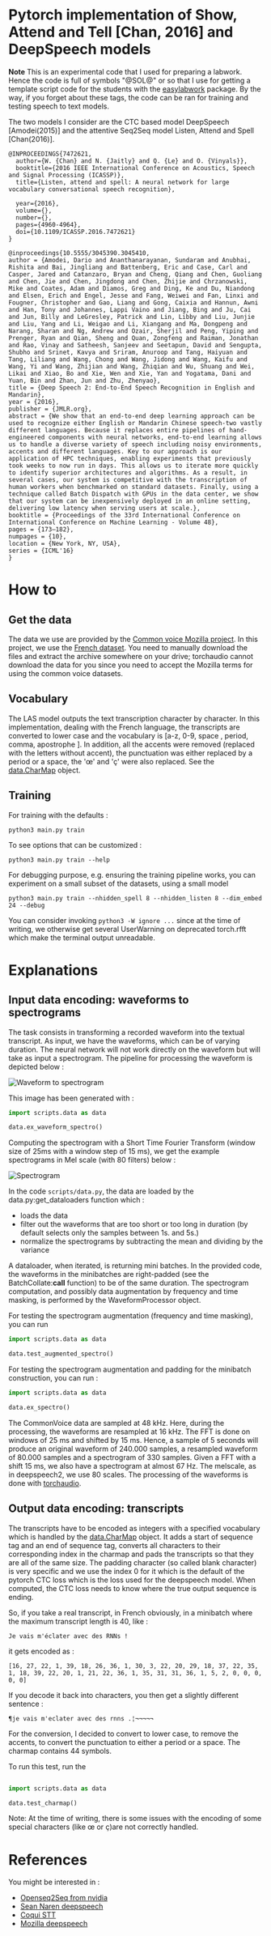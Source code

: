 # Pytorch implementation of Show, Attend and Tell \[Chan, 2016\] and DeepSpeech models

**Note** This is an experimental code that I used for preparing a labwork. Hence the code is full of symbols "@SOL@" or so that I use for getting a template script code for the students with the [easylabwork](https://github.com/jeremyfix/easylabwork) package. By the way, if you forget about these tags, the code can be ran for training and testing speech to text models.

The two models I consider are the CTC based model DeepSpeech [Amodei(2015)] and the attentive Seq2Seq model Listen, Attend and Spell [Chan(2016)].

```
@INPROCEEDINGS{7472621,
  author={W. {Chan} and N. {Jaitly} and Q. {Le} and O. {Vinyals}},
  booktitle={2016 IEEE International Conference on Acoustics, Speech and Signal Processing (ICASSP)}, 
  title={Listen, attend and spell: A neural network for large vocabulary conversational speech recognition}, 

  year={2016},
  volume={},
  number={},
  pages={4960-4964},
  doi={10.1109/ICASSP.2016.7472621}
}

@inproceedings{10.5555/3045390.3045410,
author = {Amodei, Dario and Ananthanarayanan, Sundaram and Anubhai, Rishita and Bai, Jingliang and Battenberg, Eric and Case, Carl and Casper, Jared and Catanzaro, Bryan and Cheng, Qiang and Chen, Guoliang and Chen, Jie and Chen, Jingdong and Chen, Zhijie and Chrzanowski, Mike and Coates, Adam and Diamos, Greg and Ding, Ke and Du, Niandong and Elsen, Erich and Engel, Jesse and Fang, Weiwei and Fan, Linxi and Fougner, Christopher and Gao, Liang and Gong, Caixia and Hannun, Awni and Han, Tony and Johannes, Lappi Vaino and Jiang, Bing and Ju, Cai and Jun, Billy and LeGresley, Patrick and Lin, Libby and Liu, Junjie and Liu, Yang and Li, Weigao and Li, Xiangang and Ma, Dongpeng and Narang, Sharan and Ng, Andrew and Ozair, Sherjil and Peng, Yiping and Prenger, Ryan and Qian, Sheng and Quan, Zongfeng and Raiman, Jonathan and Rao, Vinay and Satheesh, Sanjeev and Seetapun, David and Sengupta, Shubho and Srinet, Kavya and Sriram, Anuroop and Tang, Haiyuan and Tang, Liliang and Wang, Chong and Wang, Jidong and Wang, Kaifu and Wang, Yi and Wang, Zhijian and Wang, Zhiqian and Wu, Shuang and Wei, Likai and Xiao, Bo and Xie, Wen and Xie, Yan and Yogatama, Dani and Yuan, Bin and Zhan, Jun and Zhu, Zhenyao},
title = {Deep Speech 2: End-to-End Speech Recognition in English and Mandarin},
year = {2016},
publisher = {JMLR.org},
abstract = {We show that an end-to-end deep learning approach can be used to recognize either English or Mandarin Chinese speech-two vastly different languages. Because it replaces entire pipelines of hand-engineered components with neural networks, end-to-end learning allows us to handle a diverse variety of speech including noisy environments, accents and different languages. Key to our approach is our application of HPC techniques, enabling experiments that previously took weeks to now run in days. This allows us to iterate more quickly to identify superior architectures and algorithms. As a result, in several cases, our system is competitive with the transcription of human workers when benchmarked on standard datasets. Finally, using a technique called Batch Dispatch with GPUs in the data center, we show that our system can be inexpensively deployed in an online setting, delivering low latency when serving users at scale.},
booktitle = {Proceedings of the 33rd International Conference on International Conference on Machine Learning - Volume 48},
pages = {173–182},
numpages = {10},
location = {New York, NY, USA},
series = {ICML'16}
}

```

# How to

## Get the data

The data we use are provided by the [Common voice Mozilla project](https://commonvoice.mozilla.org/en). In this project, we use the [French dataset](https://commonvoice.mozilla.org/en/datasets). You need to manually download the files and extract the archive somewhere on your drive; torchaudio cannot download the data for you since you need to accept the Mozilla terms for using the common voice datasets.


## Vocabulary

The LAS model outputs the text transcription character by character. In this implementation, dealing with the French language, the transcripts are converted to lower case and the vocabulary is [a-z, 0-9, space , period, comma, apostrophe ]. In addition, all the accents were removed (replaced with the letters without accent), the punctuation was either replaced by a period or a space, the 'œ' and 'ç' were also replaced. See the [data.CharMap](https://github.com/jeremyfix/listen-attend-and-spell/blob/05dc9aa60055b318625e40cec8141fa1fa69054c/data.py#L37) object. 


## Training

For training with the defaults :

```
python3 main.py train
```

To see options that can be customized : 

```
python3 main.py train --help
```

For debugging purpose, e.g. ensuring the training pipeline works, you can experiment on a small subset of the datasets, using a small model

```
python3 main.py train --nhidden_spell 8 --nhidden_listen 8 --dim_embed 24 --debug
```

You can consider invoking `python3 -W ignore ...` since at the time of writing, we otherwise get several UserWarning on deprecated torch.rfft which make the terminal output unreadable.

# Explanations

## Input data encoding: waveforms to spectrograms

The task consists in transforming a recorded waveform into the textual transcript. As input, we have the waveforms, which can be of varying duration. The neural network will not work directly on the waveform but will take as input a spectrogram. The pipeline for processing the waveform is depicted below :

![Waveform to spectrogram](https://raw.githubusercontent.com/jeremyfix/listen-attend-and-spell/main/figs/waveform_to_spectro.png)

This image has been generated with :

```python
import scripts.data as data

data.ex_waveform_spectro()
```

Computing the spectrogram with a Short Time Fourier Transform (window size of 25ms with a window step of 15 ms), we get the example spectrograms in Mel scale (with 80 filters) below :

![Spectrogram](https://raw.githubusercontent.com/jeremyfix/listen-attend-and-spell/main/figs/spectro.png)

In the code `scripts/data.py`, the data are loaded by the data.py:get_dataloaders function which :

- loads the data
- filter out the waveforms that are too short or too long in duration (by default selects only the samples between 1s. and 5s.)
- normalize the spectrograms by subtracting the mean and dividing by the variance 

A dataloader, when iterated, is returning mini batches. In the provided code, the waveforms in the minibatches are right-padded (see the BatchCollate:__call__ function) to be of the same duration. The spectrogram computation, and possibly data augmentation by frequency and time masking, is performed by the WaveformProcessor object. 

For testing the spectrogram augmentation (frequency and time masking), you can run

```python
import scripts.data as data

data.test_augmented_spectro()
```

For testing the spectrogram augmentation and padding for the minibatch construction, you can run :

```python
import scripts.data as data

data.ex_spectro()
```


The CommonVoice data are sampled at 48 kHz. Here, during the processing, the waveforms are resampled at 16 kHz. The FFT is done on windows of 25 ms and shifted by 15 ms. Hence, a sample of 5 seconds will produce an original waveform of 240.000 samples, a resampled waveform of 80.000 samples and a spectrogram of 330 samples. Given a FFT with a shift 15 ms, we also have a spectrogram at almost 67 Hz. The melscale, as in deepspeech2, we use 80 scales. The processing of the waveforms is done with [torchaudio](https://pytorch.org/audio/stable/index.html).

## Output data encoding: transcripts

The transcripts have to be encoded as integers with a specified vocabulary which is handled by the [data.CharMap](https://github.com/jeremyfix/listen-attend-and-spell/blob/05dc9aa60055b318625e40cec8141fa1fa69054c/data.py#L37) object. It adds a start of sequence tag and an end of sequence tag, converts all characters to their corresponding index in the charmap and pads the transcripts so that they are all of the same size. The padding character (so called blank character) is very specific and we use the index 0 for it which is the default of the pytorch CTC loss which is the loss used for the deepspeech model. When computed, the CTC loss needs to know where the true output sequence is ending.

So, if you take a real transcript, in French obviously, in a minibatch where the maximum transcript length is 40, like :

```
Je vais m'éclater avec des RNNs !
```

it gets encoded as :

```
[16, 27, 22, 1, 39, 18, 26, 36, 1, 30, 3, 22, 20, 29, 18, 37, 22, 35, 1, 18, 39, 22, 20, 1, 21, 22, 36, 1, 35, 31, 31, 36, 1, 5, 2, 0, 0, 0, 0, 0]
```

If you decode it back into characters, you then get a slightly different sentence :

```
¶je vais m'eclater avec des rnns .¦¬¬¬¬¬
```

For the conversion, I decided to convert to lower case, to remove the accents, to convert the punctuation to either a period or a space. The charmap contains 44 symbols.

To run this test, run the 

```python

import scripts.data as data

data.test_charmap()

```

Note: At the time of writing, there is some issues with the encoding of some special characters (like œ or ç)are not correctly handled.

# References

You might be interested in :

- [Openseq2Seq from nvidia](https://nvidia.github.io/OpenSeq2Seq/html/speech-recognition/deepspeech2.html)
- [Sean Naren deepspeech](https://github.com/SeanNaren/deepspeech.pytorch)
- [Coqui STT](https://stt.readthedocs.io/en/latest/)
- [Mozilla deepspeech](https://github.com/mozilla/DeepSpeech)

